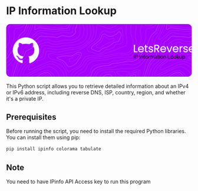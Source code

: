 # IP Information Lookup 

![Header](./github-header-image.png)

This Python script allows you to retrieve detailed information about an IPv4 or IPv6 address, including reverse DNS, ISP, country, region, and whether it's a private IP.

## Prerequisites

Before running the script, you need to install the required Python libraries. You can install them using pip:

```bash
pip install ipinfo colorama tabulate
```

## Note
You need to have IPinfo API Access key to run this program

